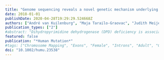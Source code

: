 ```yaml
---
title: "Genome sequencing reveals a novel genetic mechanism underlying dihydropyrimidine dehydrogenase deficiency: A novel missense variant c.1700G>A and a large intragenic inversion in DPYD spanning intron 8 to intron 12"
date: 2018-01-01
publishDate: 2020-04-28T19:29:29.524668Z
authors: ["André van Kuilenburg", "Maja Tarailo-Graovac", "Judith Meijer", "Britt Drögemöller", "Jerry Vockley", "Dirk Maurer", "Doreen Dobritzsch", "Colin Ross", "Wyeth Wasserman", "Rutger Meinsma", "Lida Zoetekouw", "Clara van Karnebeek"]
publication_types: ["2"]
#abstract: "Dihydropyrimidine dehydrogenase (DPD) deficiency is associated with a variable clinical presentation. A family with three DPD-deficient patients presented with unusual clinical phenotypes including pregnancy-induced symptoms, transient visual impairment, severe developmental delay, cortical blindness, and delayed myelination in the brain. DPYD Sanger sequencing showed heterozygosity for the c.1905+1GtextgreaterA mutation and a novel missense variant c.1700GtextgreaterA (p.G567E). The recombinantly expressed p.G567E DPD variant showed increased temperature lability probably caused by structural rearrangements within the DPD protein. Genome sequencing of the affected son established compound heterozygosity for the c.1700GtextgreaterA and an imperfect 115,731 bp inversion with breakpoints at chr1: 98,113,121 (intron 8) and chr1: 97,997,390 (intron 12) of the DPYD associated with a 4 bp deletion (chr1: 97,997,386_97,997,389del). Whole exome and mitochondrial DNA analyses for the mother and daughter did not reveal additional mutated genes of significance. Thus, an inversion in DPYD should be considered in patients with an inconclusive genotype or unusual clinical phenotype."
featured: false
publication: "*Human Mutation*"
#tags: ["Chromosome Mapping", "Exons", "Female", "Introns", "Adult", "Genotype", "Humans", "Male", "Phenotype", "Mutation", "Missense", "Adolescent", "Child", "Preschool", "Infant", "Heterozygote", "Whole Genome Sequencing", "dihydropyrimidine dehydrogenase", "Dihydropyrimidine Dehydrogenase Deficiency", "Dihydrouracil Dehydrogenase (NADP)", "DPYD", "inversion", "Paraparesis", "Spastic", "Sequence Deletion", "whole genome sequencing"]
doi: "10.1002/humu.23538"
---
```


